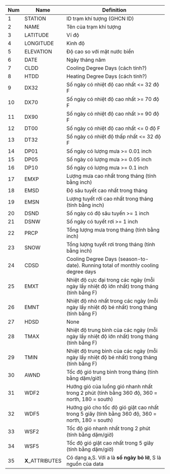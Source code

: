 | Num | Name              | Definition |
| --- | ----------        | ------------ |
| 1 | STATION           | ID trạm khí tượng (GHCN ID) |
| 2 | NAME              | Tên của trạm khí tượng |
| 3 | LATITUDE          | Vĩ độ |
| 4 | LONGITUDE         | Kinh độ |
| 5 | ELEVATION         | Độ cao so với mặt nước biển |
| 6 | DATE              | Ngày tháng năm |
| 7 | CLDD              | Cooling Degree Days (cách tính?) |
| 8 | HTDD              | Heating Degree Days (cách tính?) |
| 9 | DX32              | Số ngày có nhiệt độ cao nhất <= 32 độ F |
| 10 | DX70              | Số ngày có nhiệt độ cao nhất >= 70 độ F |
| 11 | DX90              | Số ngày có nhiệt độ cao nhất >= 90 độ F |
| 12 | DT00              | Số ngày có nhiệt độ cao nhất <= 0 độ F |
| 13 | DT32              | Số ngày có nhiệt độ thấp nhất <= 32 độ F |
| 14 | DP01              | Số ngày có lượng mưa >= 0.01 inch |
| 15 | DP05              | Số ngày có lượng mưa >= 0.05 inch |
| 16 | DP10              | Số ngày có lượng mưa >= 0.1 inch |
| 17 | EMXP              | Lượng mưa cao nhất trong tháng (tính bằng inch) |
| 18 | EMSD              | Độ sâu tuyết cao nhất trong tháng |
| 19 | EMSN              | Lượng tuyết rới cao nhất trong tháng (tính bằng inch) |
| 20 | DSND              | Số ngày có độ sâu tuyến >= 1 inch |
| 21 | DSNW              | Số ngày có tuyết rơi >= 1 inch |
| 22 | PRCP              | Tổng lượng mưa trong tháng (tính bằng inch) |
| 23 | SNOW              | Tổng lượng tuyết rơi trong tháng (tính bằng inch) |
| 24 | CDSD              | Cooling Degree Days (season-to-date). Running total of monthly cooling degree days |through the end of the most recent month |
| 25 | EMXT              | Nhiệt độ cực đại trong các ngày (mỗi ngày lấy nhiệt độ lớn nhất) trong tháng (tính bằng F) |
| 26 | EMNT              | Nhiệt độ nhỏ nhất trong các ngày (mỗi ngày lấy nhiệt độ bé nhất) trong tháng (tính bằng F) |
| 27 | HDSD              | None |
| 28 | TMAX              | Nhiệt độ trung bình của các ngày (mỗi ngày lấy nhiệt độ lớn nhất) trong tháng (tính bằng F) |
| 29 | TMIN              | Nhiệt độ trung bình của các ngày (mỗi ngày lấy nhiệt độ bé nhất) trong tháng (tính bằng F) |
| 30 | AWND              | Tốc độ gió trung bình trong tháng (tính bằng dặm/giờ) |
| 31 | WDF2              | Hướng gió của luồng gió nhanh nhất trong 2 phút (tính bằng 360 độ, 360 = north, 180 = south) |
| 32 | WDF5              | Hướng gió cho tốc độ gió giật cao nhất trong 5 giây (tính bằng 360 độ, 360 = north, 180 = south) |
| 33 | WSF2              | Tốc độ gió nhanh nhất trong 2 phút (tính bằng dặm/giờ) |
| 34 | WSF5              | Tốc độ gió giật cao nhất trong 5 giây (tính bằng dặm/giờ) |
| 35 | **X**_ATTRIBUTES  | Có dạng a,S. Với a là **số ngày bỏ lỡ**, S là nguồn của data |